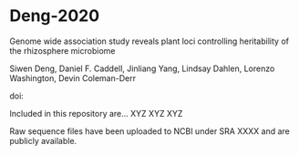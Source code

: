 # Deng-2020
Genome wide association study reveals plant loci controlling heritability of the rhizosphere microbiome

Siwen Deng, Daniel F. Caddell, Jinliang Yang, Lindsay Dahlen, Lorenzo Washington, Devin Coleman-Derr

doi:

Included in this repository are...
XYZ
XYZ
XYZ

Raw sequence files have been uploaded to NCBI under SRA XXXX and are publicly available.
